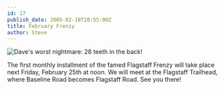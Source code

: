 ```yaml
---
id: 17
publish_date: 2005-02-18T20:55:00Z
title: February Frenzy
author: Steve
---
```


![Dave's worst nightmare: 28 teeth in the back!](http://lh5.ggpht.com/_zoD15FRZxcs/St-8IwByihI/AAAAAAAAAE4/t--ISyTES7g/s2400/univega_reborn.jpg)

The first monthly installment of the famed Flagstaff Frenzy will take place next Friday, February 25th at noon. We will meet at the Flagstaff Trailhead, where Baseline Road becomes Flagstaff Road. See you there!
